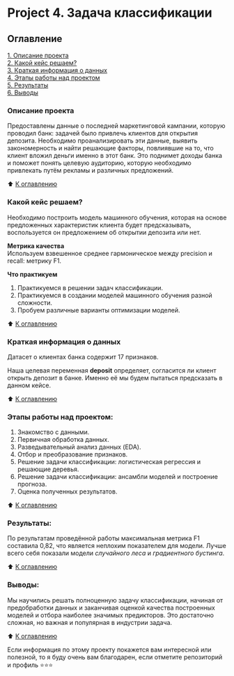 # Project 4. Задача классификации

## Оглавление  
[1. Описание проекта](https://github.com/alpisarev/sf_data_science/tree/main/project_4/#Описание-проекта)  
[2. Какой кейс решаем?](https://github.com/alpisarev/sf_data_science/tree/main/project_4/#Какой-кейс-решаем)  
[3. Краткая информация о данных](https://github.com/alpisarev/sf_data_science/tree/main/project_4/#Краткая-информация-о-данных)  
[4. Этапы работы над проектом](https://github.com/alpisarev/sf_data_science/tree/main/project_4/#Этапы-работы-над-проектом)  
[5. Результаты](https://github.com/alpisarev/sf_data_science/tree/main/project_4/#Результаты)    
[6. Выводы](https://github.com/alpisarev/sf_data_science/tree/main/project_4/#Выводы) 

### Описание проекта    
Предоставлены данные о последней маркетинговой кампании, которую проводил банк: задачей было привлечь клиентов для открытия депозита. Необходимо проанализировать эти данные, выявить закономерность и найти решающие факторы, повлиявшие на то, что клиент вложил деньги именно в этот банк. Это поднимет доходы банка и поможет понять целевую аудиторию, которую необходимо привлекать путём рекламы и различных предложений.

:arrow_up: [К оглавлению](https://github.com/alpisarev/sf_data_science/tree/main/project_4/#Оглавление)


### Какой кейс решаем?    
Необходимо построить модель машинного обучения, которая на основе предложенных характеристик клиента будет предсказывать, воспользуется он предложением об открытии депозита или нет.

**Метрика качества**     
Используем взвешенное среднее гармоническое между precision и recall: метрику F1.

**Что практикуем**     
1. Практикуемся в решении задач классификации.
2. Практикуемся в создании моделей машинного обучения разной сложности.
3. Пробуем различные варианты оптимизации моделей.

:arrow_up: [К оглавлению](https://github.com/alpisarev/sf_data_science/tree/main/project_4/#Оглавление)


### Краткая информация о данных
Датасет о клиентах банка содержит 17 признаков. 

Наша целевая переменная **deposit** определяет, согласится ли клиент открыть депозит в банке. Именно её мы будем пытаться предсказать в данном кейсе.
  
:arrow_up: [К оглавлению](https://github.com/alpisarev/sf_data_science/tree/main/project_4/#Оглавление)


### Этапы работы над проектом:  
1. Знакомство с данными.
2. Первичная обработка данных.
3. Разведывательный анализ данных (EDA).
4. Отбор и преобразование признаков.
5. Решение задачи классификации: логистическая регрессия и решающие деревья. 
6. Решение задачи классификации: ансамбли моделей и построение прогноза.
7. Оценка полученных результатов.

:arrow_up: [К оглавлению](https://github.com/alpisarev/sf_data_science/tree/main/project_4/#Оглавление)


### Результаты:  
По результатам проведённой работы максимальная метрика F1 составила 0,82, что является неплохим показателем для модели.
Лучше всего себя показали модели *случайного леса* и *градиентного бустинга*.

:arrow_up: [К оглавлению](https://github.com/alpisarev/sf_data_science/tree/main/project_4/#Оглавление)


### Выводы:  
Мы научились решать полноценную задачу классификации, начиная от предобработки данных и заканчивая оценкой качества построенных моделей и отбора наиболее значимых предикторов.
Это достаточно сложная, но важная и популярная в индустрии задача.

:arrow_up: [К оглавлению](https://github.com/alpisarev/sf_data_science/tree/main/project_4/#Оглавление)


Если информация по этому проекту покажется вам интересной или полезной, то я буду очень вам благодарен, если отметите репозиторий и профиль ⭐️⭐️⭐️